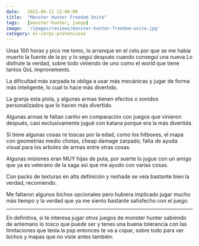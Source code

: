 ```yaml
---
date:   2021-06-11 12:00:00
title:  "Monster Hunter Freedom Unite"
tags:   [monster-hunter, juego]
image:  '/images/reviews/monster-hunter-freedom-unite.jpg'
category: el-corgi-pretencioso
---
```

Unas 100 horas y pico me tomo, lo arranque en el celu por que se me había muerto la fuente de la pc y lo seguí después cuando conseguí una nueva
Lo disfrute la verdad, sobre todo viniendo de uno como el world que tiene tantos QoL improvements.

La dificultad más zarpada te obliga a usar más mecánicas y jugar de forma más inteligente, lo cual lo hace más divertido.

La granja esta piola, y algunas armas tienen efectos o sonidos personalizados que lo hacen más divertido.

Algunas armas le faltan cariño en comparación con juegos que vinieron después, casi exclusivamente jugué con katana porque era la más divertida.

Si tiene algunas cosas re toscas por la edad, como los hitboxes, el mapa con geometrías medio chotas, cheap damage zarpado, falta de ayuda visual para los arboles de armas entre otras cosas.

Algunas misiones eran MUY hijas de puta, por suerte lo jugue con un amigo que ya es veterano de la saga asi que me ayudo con varias cosas.

Con packs de texturas en alta definición y reshade se veía bastante bien la verdad, recomiendo.

Me faltaron algunos bichos opcionales pero hubiera implicado jugar mucho más tiempo y la verdad que ya me siento bastante satisfecho con el juego.

<hr>

En definitiva, si te interesa jugar otros juegos de monster hunter sabiendo de antemano lo tosco que puede ser y tenes una buena tolerancia con las limitaciones que tenía la psp entonces te va a copar, sobre todo para ver bichos y mapas que no viste antes también.
